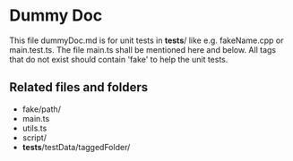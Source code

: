 # Dummy Doc

This file dummyDoc.md is for unit tests in __tests__/ like e.g. fakeName.cpp or main.test.ts.
The file main.ts shall be mentioned here and below.
All tags that do not exist should contain 'fake' to help the unit tests.

## Related files and folders
- fake/path/
- main.ts
- utils.ts
- script/
- __tests__/testData/taggedFolder/
